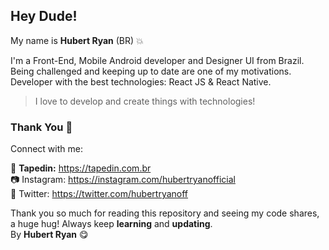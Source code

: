 ## Hey Dude!

My name is **Hubert Ryan** (BR) 💥

I'm a Front-End, Mobile Android developer and Designer UI from Brazil. Being challenged and keeping up to date are one of my motivations. Developer with the best technologies: React JS & React Native.

> I love to develop and create things with technologies!

### Thank You 🎉

Connect with me:

🎥 **Tapedin:** https://tapedin.com.br </br>
📷 Instagram: https://instagram.com/hubertryanofficial </br>
💎 Twitter: https://twitter.com/hubertryanoff </br>

Thank you so much for reading this repository and seeing my code shares, a huge hug!
Always keep **learning** and **updating**.</br>
By **Hubert Ryan** 😋

